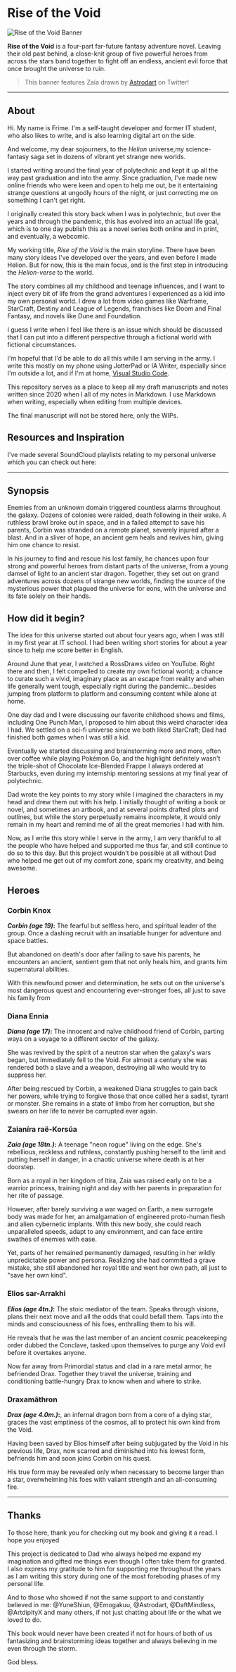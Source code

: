 # Rise of the Void

![Rise of the Void Banner](https://raw.githubusercontent.com/nxltm/rotv/main/ROTV%20Banner.png)

**Rise of the Void** is a four-part far-future fantasy adventure novel. Leaving their old past behind, a close-knit group of five powerful heroes from across the stars band together to fight off an endless, ancient evil force that once brought the universe to ruin.

> This banner features Zaia drawn by [Astrodart](https://twitter.com/astrodid) on Twitter!

---

## About

Hi. My name is Frime. I'm a self-taught developer and former IT student, who also likes to write, and is also learning digital art on the side.

And welcome, my dear sojourners, to the _Helion_ universe,my science-fantasy saga set in dozens of vibrant yet strange new worlds.

I started writing around the final year of polytechnic and kept it up all the way past graduation and into the army. Since graduation, I've made new online friends who were keen and open to help me out, be it entertaining strange questions at ungodly hours of the night, or just correcting me on something I can't get right.

I originally created this story back when I was in polytechnic, but over the years and through the pandemic, this has evolved into an actual life goal, which is to one day publish this as a novel series both online and in print, and eventually, a webcomic.

My working title, _Rise of the Void_ is the main storyline. There have been many story ideas I've developed over the years, and even before I made Helion. But for now, this is the main focus, and is the first step in introducing the _Helion-verse_ to the world.

The story combines all my childhood and teenage influences, and I want to inject every bit of life from the grand adventures I experienced as a kid into my own personal world. I drew a lot from video games like Warframe, StarCraft, Destiny and League of Legends, franchises like Doom and Final Fantasy, and novels like Dune and Foundation.

I guess I write when I feel like there is an issue which should be discussed that I can put into a different perspective through a fictional world with fictional circumstances.

I'm hopeful that I'd be able to do all this while I am serving in the army. I write this mostly on my phone using <!-- a cracked version of --> JotterPad or IA Writer, especially since I'm outside a lot, and if I'm at home, [Visual Studio Code](https://code.visualstudio.com).

This repository serves as a place to keep all my draft manuscripts and notes written since 2020 when I all of my notes in Markdown. I use Markdown when writing, especially when editing from multiple devices.

The final manuscript will not be stored here, only the WIPs.

## Resources and Inspiration

I've made several SoundCloud playlists relating to my personal universe which you can check out here:

---

## Synopsis

Enemies from an unknown domain triggered countless alarms throughout the galaxy. Dozens of colonies were raided, death following in their wake. A ruthless brawl broke out in space, and in a failed attempt to save his parents, Corbin was stranded on a remote planet, severely injured after a blast. And in a sliver of hope, an ancient gem heals and revives him, giving him one chance to resist.

In his journey to find and rescue his lost family, he chances upon four strong and powerful heroes from distant parts of the universe, from a young damsel of light to an ancient star dragon. Together, they set out on grand adventures across dozens of strange new worlds, finding the source of the mysterious power that plagued the universe for eons, with the universe and its fate solely on their hands.

## How did it begin?

The idea for this universe started out about four years ago, when I was still in my first year at IT school. I had been writing short stories for about a year since to help me score better in English.

Around June that year, I watched a RossDraws video on YouTube. Right there and then, I felt compelled to create my own fictional world; a chance to curate such a vivid, imaginary place as an escape from reality and when life generally went tough, especially right during the pandemic...besides jumping from platform to platform and consuming content while alone at home.

One day dad and I were discussing our favorite childhood shows and films, including One Punch Man, I proposed to him about this weird character idea I had. We settled on a sci-fi universe since we both liked StarCraft; Dad had finished both games when I was still a kid.

Eventually we started discussing and brainstorming more and more, often over coffee while playing Pokémon Go, and the highlight definitely wasn't the triple-shot of Chocolate Ice-Blended Frappe I always ordered at Starbucks, even during my internship mentoring sessions at my final year of polytechnic.

Dad wrote the key points to my story while I imagined the characters in my head and drew them out with his help. I initially thought of writing a book or novel, and sometimes an artbook, and at several points drafted plots and outlines, but while the story perpetually remains incomplete, it would only remain in my heart and remind me of all the great memories I had with him.

Now, as I write this story while I serve in the army, I am very thankful to all the people who have helped and supported me thus far, and still continue to do so to this day. But this project wouldn't be possible at all without Dad who helped me get out of my comfort zone, spark my creativity, and being awesome.

## Heroes

### Corbin Knox

**_Corbin (age 19)_:** The fearful but selfless hero, and spiritual leader of the group. Once a dashing recruit with an insatiable hunger for adventure and space battles.

But abandoned on death's door after failing to save his parents, he encounters an ancient, sentient gem that not only heals him, and grants him supernatural abilities.

With this newfound power and determination, he sets out on the universe's most dangerous quest and encountering ever-stronger foes, all just to save his family from

### Diana Ennia

**_Diana (age 17)_:** The innocent and naïve childhood friend of Corbin, parting ways on a voyage to a different sector of the galaxy.

She was revived by the spirit of a neutron star when the galaxy's wars began, but immediately fell to the Void. For almost a century she was rendered both a slave and a weapon, destroying all who would try to suppress her.

After being rescued by Corbin, a weakened Diana struggles to gain back her powers, while trying to forgive those that once called her a sadist, tyrant or monster. She remains in a state of limbo from her corruption, but she swears on her life to never be corrupted ever again.

### Zaianíra raë-Korsúa

**_Zaia (age 18tn.)_:** A teenage "neon rogue" living on the edge. She's rebellious, reckless and ruthless, constantly pushing herself to the limit and putting herself in danger, in a chaotic universe where death is at her doorstep.

Born as a royal in her kingdom of Itira, Zaia was raised early on to be a warrior princess, training night and day with her parents in preparation for her rite of passage.

However, after barely surviving a war waged on Earth, a new surrogate body was made for her, an amalgamation of engineered proto-human flesh and alien cybernetic implants. With this new body, she could reach unparalleled speeds, adapt to any environment, and can face entire swathes of enemies with ease.

Yet, parts of her remained permanently damaged, resulting in her wildly unpredictable power and persona. Realizing she had committed a grave mistake, she still abandoned her royal title and went her own path, all just to "save her own kind".

### Elios sar-Arrakhi

**_Elios (age 4tn.)_:** The stoic mediator of the team. Speaks through visions, plans their next move and all the odds that could befall them. Taps into the minds and consciousness of his foes, enthralling them to his will.

He reveals that he was the last member of an ancient cosmic peacekeeping order dubbed the Conclave, tasked upon themselves to purge any Void evil before it overtakes anyone.

Now far away from Primordial status and clad in a rare metal armor, he befriended Drax. Together they travel the universe, training and conditioning battle-hungry Drax to know when and where to strike.

### Draxamâthron

**_Drax (age 4.0m.)_:**, an infernal dragon born from a core of a dying star, graces the vast emptiness of the cosmos, all to protect his own kind from the Void.

Having been saved by Elios himself after being subjugated by the Void in his previous life, Drax, now scarred and diminished into his lowest form, befriends him and soon joins Corbin on his quest.

His true form may be revealed only when necessary to become larger than a star, overwhelming his foes with valiant strength and an all-consuming fire.

---

## Thanks

To those here, thank you for checking out my book and giving it a read. I hope you enjoyed

This project is dedicated to Dad who always helped me expand my imagination and gifted me things even though I often take them for granted. I also express my gratitude to him for supporting me throughout the years as I am writing this story during one of the most foreboding phases of my personal life.

And to those who showed if not the same support to and constantly believed in me: @YuneShiun, @Emogakuu, @Astrodart, @DaftMindless, @ArtdipityX and many others, if not just chatting about life or the what we loved to do.

This book would never have been created if not for hours of both of us fantasizing and brainstorming ideas together and always believing in me even through the storm.

God bless.
